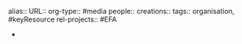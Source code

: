 alias::
URL::
org-type:: #media
people::
creations::
tags:: organisation, #keyResource
rel-projects:: #EFA



-
